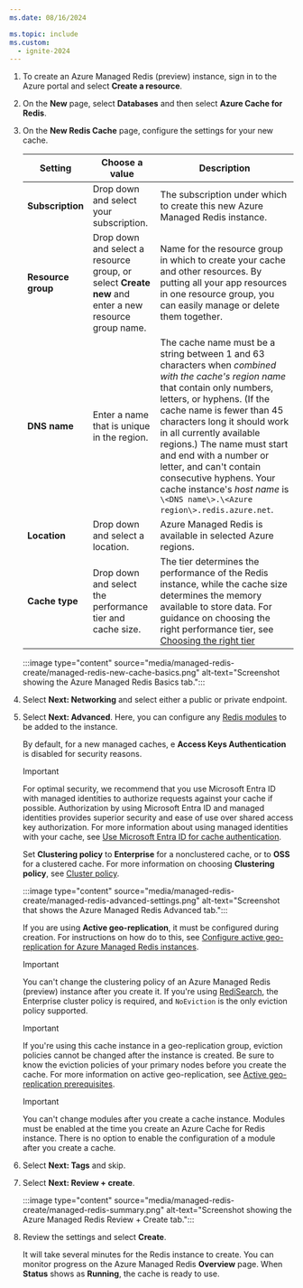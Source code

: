 ```yaml
---
ms.date: 08/16/2024

ms.topic: include
ms.custom:
  - ignite-2024
---
```


1. To create an Azure Managed Redis (preview) instance, sign in to the Azure portal and select **Create a resource**.

1. On the **New** page, select **Databases** and then select **Azure Cache for Redis**.
   <!-- Fran, need screenshot. -->
   <!-- :::image type="content" source="../media/managed-redis-create/new-cache-menu.png" alt-text="Screenshot showing how to select Azure Managed Redis."::: -->

1. On the **New Redis Cache** page, configure the settings for your new cache.

   | Setting      |  Choose a value  | Description |
   | ------------ |  ------- | -------------------------------------------------- |
   | **Subscription** | Drop down and select your subscription. | The subscription under which to create this new Azure Managed Redis instance. |
   | **Resource group** | Drop down and select a resource group, or select **Create new** and enter a new resource group name. | Name for the resource group in which to create your cache and other resources. By putting all your app resources in one resource group, you can easily manage or delete them together. |
   | **DNS name** | Enter a name that is unique in the region. | The cache name must be a string between 1 and 63 characters when _combined with the cache's region name_ that contain only numbers, letters, or hyphens. (If the cache name is fewer than 45 characters long it should work in all currently available regions.) The name must start and end with a number or letter, and can't contain consecutive hyphens. Your cache instance's _host name_ is `\<DNS name\>.\<Azure region\>.redis.azure.net`. |
   | **Location** | Drop down and select a location. | Azure Managed Redis is available in selected Azure regions. |
   | **Cache type** | Drop down and select the performance tier and cache size. |  The tier determines the performance of the Redis instance, while the cache size determines the memory available to store data. For guidance on choosing the right performance tier, see [Choosing the right tier](../managed-redis/managed-redis-overview.md#choosing-the-right-tier) |

   :::image type="content" source="media/managed-redis-create/managed-redis-new-cache-basics.png" alt-text="Screenshot showing the Azure Managed Redis Basics tab.":::

1. Select **Next: Networking** and select either a public or private endpoint.

1. Select **Next: Advanced**. 
   Here, you can configure any [Redis modules](../managed-redis/managed-redis-redis-modules.md) to be added to the instance.

   By default, for a new managed caches, e **Access Keys Authentication** is disabled for security reasons.

   > [!IMPORTANT]
   > For optimal security, we recommend that you use Microsoft Entra ID with managed identities to authorize requests against your cache if possible. Authorization by using Microsoft Entra ID and managed identities provides superior security and ease of use over shared access key authorization. For more information about using managed identities with your cache, see [Use Microsoft Entra ID for cache authentication](/azure/azure-cache-for-redis/cache-azure-active-directory-for-authentication).

   Set **Clustering policy** to **Enterprise** for a nonclustered cache, or to **OSS** for a clustered cache. For more information on choosing **Clustering policy**, see [Cluster policy](../managed-redis/managed-redis-architecture.md#cluster-policies).

   :::image type="content" source="media/managed-redis-create/managed-redis-advanced-settings.png" alt-text="Screenshot that shows the Azure Managed Redis Advanced tab.":::

   If you are using **Active geo-replication**, it must be configured during creation. For instructions on how do to this, see [Configure active geo-replication for Azure Managed Redis instances](../managed-redis/managed-redis-how-to-active-geo-replication.md).

   > [!IMPORTANT]
   > You can't change the clustering policy of an Azure Managed Redis (preview) instance after you create it. If you're using [RediSearch](../managed-redis/managed-redis-redis-modules.md#redisearch), the Enterprise cluster policy is required, and `NoEviction` is the only eviction policy supported.
   >

   > [!IMPORTANT]
   >  If you're using this cache instance in a geo-replication group, eviction policies cannot be changed after the instance is created. Be sure to know the eviction policies of your primary nodes before you create the cache. For more information on active geo-replication, see [Active geo-replication prerequisites](../managed-redis/managed-redis-how-to-active-geo-replication.md#active-geo-replication-prerequisites).
   >
   
   > [!IMPORTANT]
   > You can't change modules after you create a cache instance. Modules must be enabled at the time you create an Azure Cache for Redis instance. There is no option to enable the configuration of a module after you create a cache.
   >

1. Select **Next: Tags** and skip.

1. Select **Next: Review + create**.

   :::image type="content" source="media/managed-redis-create/managed-redis-summary.png" alt-text="Screenshot showing the Azure Managed Redis Review + Create tab.":::

1. Review the settings and select **Create**.

   It will take several minutes for the Redis instance to create. You can monitor progress on the Azure Managed Redis **Overview** page. When **Status** shows as **Running**, the cache is ready to use.
